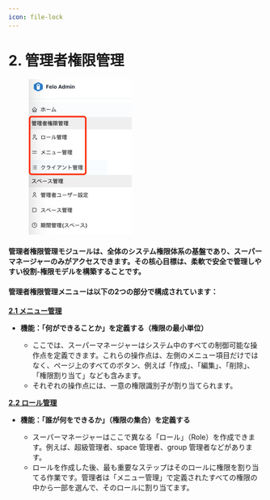 ```yaml
---
icon: file-lock
---
```


# 2. 管理者権限管理

<div align="left"><figure><img src="../../.gitbook/assets/image (5) (1) (1) (1).png" alt="" width="204"><figcaption></figcaption></figure></div>

#### **管理者権限管理**モジュールは、全体のシステム権限体系の基盤であり、スーパーマネージャーのみがアクセスできます。その核心目標は、柔軟で安全で管理しやすい役割-権限モデルを構築することです。

#### **管理者権限管理メニュー**は以下の2つの部分で構成されています：

[**2.1 メニュー管理**](2.1-cai-dan-guan-li.md)

*   **機能：「何ができることか」を定義する（権限の最小単位）**

    * ここでは、スーパーマネージャーはシステム中のすべての制御可能な操作点を定義できます。これらの操作点は、左側のメニュー項目だけではなく、ページ上のすべてのボタン、例えば「作成」、「編集」、「削除」、「権限割り当て」なども含みます。
    * それぞれの操作点には、一意の権限識別子が割り当てられます。



[**2.2 ロール管理**](2.2-jue-se-guan-li.md)

*   **機能：「誰が何をできるか」（権限の集合）を定義する**

    * スーパーマネージャーはここで異なる「ロール」（Role）を作成できます。例えば、超級管理者、space 管理者、group 管理者などがあります。
    * ロールを作成した後、最も重要なステップはそのロールに権限を割り当てる作業です。管理者は「メニュー管理」で定義されたすべての権限の中から一部を選んで、そのロールに割り当てます。

